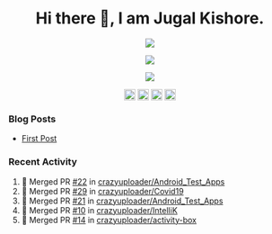 <h1 align="center">Hi there 👋, I am Jugal Kishore.</h1>
<p align="center"><img src="https://komarev.com/ghpvc/?username=crazyuploader" /></p>
<p align="center"><img src="https://readme-stats.jugalkishore.me//api?username=crazyuploader" /></p>
<p align="center"><img src="https://quotes-github-readme.vercel.app/api?type=horizontal" /></p>
<p align="center">
    <a href="https://dev.to/crazyuploader" target="blank"><img align="center" src="https://cdn.jsdelivr.net/npm/simple-icons@3.0.1/icons/dev-dot-to.svg" alt="amruthpillai" height="20" width="20" /></a>
    <a href="https://twitter.com/crazyjugal" target="blank"><img align="center" src="https://cdn.jsdelivr.net/npm/simple-icons@3.0.1/icons/twitter.svg" alt="kingokings" height="20" width="20" /></a>
    <a href="https://linkedin.com/in/crazyuploader" target="blank"><img align="center" src="https://cdn.jsdelivr.net/npm/simple-icons@3.0.1/icons/linkedin.svg" alt="amruthpillai" height="20" width="20" /></a>
    <a href="https://facebook.com/profile.php?id=100051213879144" target="blank"><img align="center" src="https://cdn.jsdelivr.net/npm/simple-icons@3.0.1/icons/facebook.svg" alt="amruthpillai" height="20" width="20" /></a>
</p>

### Blog Posts
<!-- BLOG-POST-LIST:START -->
- [First Post](https://jugalkishore.me/posts/first-post/)
<!-- BLOG-POST-LIST:END -->

### Recent Activity

<!--START_SECTION:activity-->
1. 🎉 Merged PR [#22](https://github.com//crazyuploader/Android_Test_Apps/pull/22) in [crazyuploader/Android_Test_Apps](https://github.com//crazyuploader/Android_Test_Apps)
2. 🎉 Merged PR [#29](https://github.com//crazyuploader/Covid19/pull/29) in [crazyuploader/Covid19](https://github.com//crazyuploader/Covid19)
3. 🎉 Merged PR [#21](https://github.com//crazyuploader/Android_Test_Apps/pull/21) in [crazyuploader/Android_Test_Apps](https://github.com//crazyuploader/Android_Test_Apps)
4. 🎉 Merged PR [#10](https://github.com//crazyuploader/IntelliK/pull/10) in [crazyuploader/IntelliK](https://github.com//crazyuploader/IntelliK)
5. 🎉 Merged PR [#14](https://github.com//crazyuploader/activity-box/pull/14) in [crazyuploader/activity-box](https://github.com//crazyuploader/activity-box)
<!--END_SECTION:activity-->



